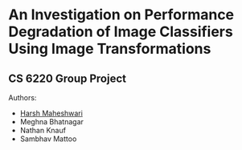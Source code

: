 # An Investigation on Performance Degradation of Image Classifiers Using Image Transformations

## CS 6220 Group Project

Authors:
- [Harsh Maheshwari](http://harshm121.github.io/)
- Meghna Bhatnagar
- Nathan Knauf
- Sambhav Mattoo



